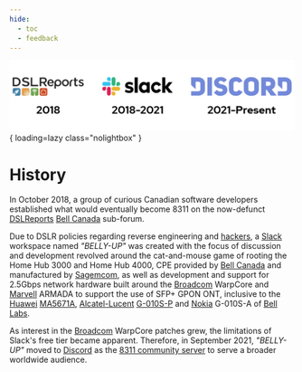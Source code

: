```yaml
---
hide:
  - toc
  - feedback
---
```


![Timeline](../assets/images/history.webp){ loading=lazy class="nolightbox" }

# History

In October 2018, a group of curious Canadian software developers established what would eventually become 8311 on the
now-defunct [DSLReports]  [Bell Canada] sub-forum.

Due to DSLR policies regarding reverse engineering and [hackers], a [Slack] workspace named *"BELLY-UP"* was created with
the focus of discussion and development revolved around the cat-and-mouse game of rooting the Home Hub 3000 and
Home Hub 4000, CPE provided by [Bell Canada] and manufactured by [Sagemcom], as well as development and support for
2.5Gbps network hardware built around the [Broadcom] WarpCore and [Marvell] ARMADA to support the use of SFP+ GPON
ONT, inclusive to the [Huawei]  [MA5671A], [Alcatel-Lucent]  [G-010S-P] and [Nokia] G-010S-A of [Bell Labs].

As interest in the [Broadcom] WarpCore patches grew, the limitations of Slack's free tier became apparent.
Therefore, in September 2021, *"BELLY-UP"* moved to [Discord] as the [8311 community server] to serve a broader
worldwide audience.

  [DSLReports]: https://web.archive.org/web/20250000000000*/https://www.dslreports.com
  [Bell Canada]: https://en.wikipedia.org/wiki/Bell_Canada
  [hackers]: https://en.wikipedia.org/wiki/Hacker
  [Slack]: https://en.wikipedia.org/wiki/Slack_Technologies
  [Sagemcom]: https://fr.wikipedia.org/wiki/Sagemcom
  [Broadcom]: https://en.wikipedia.org/wiki/Broadcom
  [Marvell]: https://en.wikipedia.org/wiki/Marvell_Technology
  [Huawei]: https://en.wikipedia.org/wiki/Huawei
  [MA5671A]: ../gpon/ont/source-photonics/sps-34-24t-hp-tdfo.md
  [Alcatel-Lucent]: https://en.wikipedia.org/wiki/Alcatel-Lucent
  [G-010S-P]: ../gpon/ont/source-photonics/sps-34-24t-hp-tdfo.md
  [Nokia]: https://en.wikipedia.org/wiki/Nokia
  [Bell Labs]: https://en.wikipedia.org/wiki/Bell_Labs
  [Discord]: https://en.wikipedia.org/wiki/Discord
  [8311 community server]: https://discord.com/servers/8311-886329492438671420
